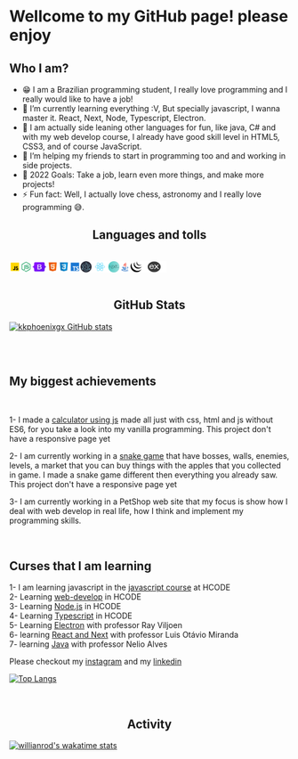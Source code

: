 # Wellcome to my GitHub page! please enjoy

## Who I am?

- 😁 I am a Brazilian programming student, I really love programming and I really would like to have a job!
- 🌱 I’m currently learning everything :V, But specially javascript, I wanna master it. React, Next, Node, Typescript, Electron.
- 👾 I am actually side leaning other languages for fun, like java, C# and with my web develop course, I already have good skill level in HTML5, CSS3, and of course JavaScript.
- 👯 I’m helping my friends to start in programming too and and working in side projects.
- 🥅 2022 Goals: Take a job, learn even more things, and make more projects!
- ⚡ Fun fact: Well, I actually love chess, astronomy and I really love programming 😅.


<h2 style="text-align: center"><b>Languages and tolls</b></h2>

<br>

<div style="display: flex">

  <img src="./Icons/javascript.png" title="javascript" title="" width="20px" height="20px">

  <img src="./Icons/node.js.png" title="node.js" width="20px" height="20px">

  <img src="./Icons/Bootstrap.png" title="Bootstrap" width="28px" height="20px">

  <img src="./Icons/html.png" title="HTML5" width="20px" height="20px">

  <img src="./Icons/css.png" title="CSS3" width="20px" height="20px">

  <img src="./Icons/typescript.png" title="Typescript" width="20px" height="20px">

  <img src="./Icons/electron.js.png" title="Electron.js" width="20px" height="20px">

  <img src="./Icons/react.js.png" title="React.js" width="30px" height="20px">

  <img src="./Icons/Next.js.png" title="Next.js" width="20px" height="20px">


  <img src="./Icons/java.png" title="Java" width="20px" height="20px">

  <img src="./Icons/jquery.png" title="Jquery" width="20px" height="20px">

  <img src="./Icons/expressjs.png" title="Express.js" width="45px" height="20px">

</div>

<br>

<h2 style="text-align: center"><b>GitHub Stats</b></h2>

[![kkphoenixgx GitHub stats](https://github-readme-stats.vercel.app/api?username=kkphoenixgx&count_private=true&show_icons=true&theme=midnight-purple)](https://github.com/anuraghazra/github-readme-stats)


<br>
<br>

## **My biggest achievements**

<br>

1- I made a [calculator using js](https://kkphoenixgx.github.io/CalculadoraJs/) made all just with css, html and js without ES6, for you take a look into my vanilla programming. This project don't have a responsive page yet

2- I am currently working in a [snake game](kkphoenixgx.github.io/speedsnake/) that have bosses, walls, enemies, levels, a market that you can buy things with the apples that you collected in game. I made a snake game different then everything you already saw. This project don't have a responsive page yet

3- I am currently working in a PetShop web site that my focus is show how I deal with web develop in real life, how I think and implement my programming skills.

<!--END_SECTION:activity-->

<br>

## Curses that I am learning

1- I am learning javascript in the [javascript course](https://github.com/kkphoenixgx/JavascriptCourse) at HCODE  
2- Learning [web-develop](https://github.com/kkphoenixgx/Web-developer-course) in HCODE  
3- Learning [Node.js](https://github.com/kkphoenixgx/Nodejs-Course) in HCODE  
4- Learning [Typescript](https://github.com/kkphoenixgx/Typescript-course) in HCODE  
5- Learning [Electron](https://github.com/kkphoenixgx/Electron.js_course) with professor Ray Viljoen  
6- learning [React and Next](https://github.com/kkphoenixgx/React.js-Next.js_Course) with professor  Luis Otávio Miranda  
7- learning [Java](https://github.com/kkphoenixgx/JavaCurse) with professor Nelio Alves  

Please checkout my [instagram](https://www.instagram.com/kkphoenixgx/) and my
[linkedin](https://www.linkedin.com/in/kau%C3%A3-alves-santos-873b85203/)

[![Top Langs](https://github-readme-stats.vercel.app/api/top-langs/?username=anuraghazra&layout=compact&hide=GLSL,rust,python,Assembly,Objective-C&langs_count=6)](https://github.com/anuraghazra/github-readme-stats)

<br>

<h2 style="text-align: center"><b>Activity</b></h2>

[![willianrod's wakatime stats](https://github-readme-stats.vercel.app/api/wakatime??username=kkphoenixgx)](https://github.com/anuraghazra/github-readme-stats)

<br>
<br>
